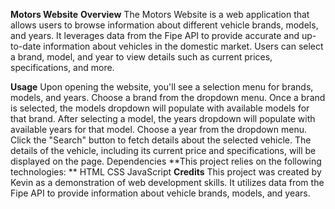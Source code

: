 

**Motors Website**
**Overview**
The Motors Website is a web application that allows users to browse information about different vehicle brands, models, and years. It leverages data from the Fipe API to provide accurate and up-to-date information about vehicles in the domestic market. Users can select a brand, model, and year to view details such as current prices, specifications, and more.


**Usage**
Upon opening the website, you'll see a selection menu for brands, models, and years.
Choose a brand from the dropdown menu.
Once a brand is selected, the models dropdown will populate with available models for that brand.
After selecting a model, the years dropdown will populate with available years for that model.
Choose a year from the dropdown menu.
Click the "Search" button to fetch details about the selected vehicle.
The details of the vehicle, including its current price and specifications, will be displayed on the page.
Dependencies
**This project relies on the following technologies:
**
HTML
CSS
JavaScript
**Credits**
This project was created by Kevin as a demonstration of web development skills. It utilizes data from the Fipe API to provide information about vehicle brands, models, and years.
